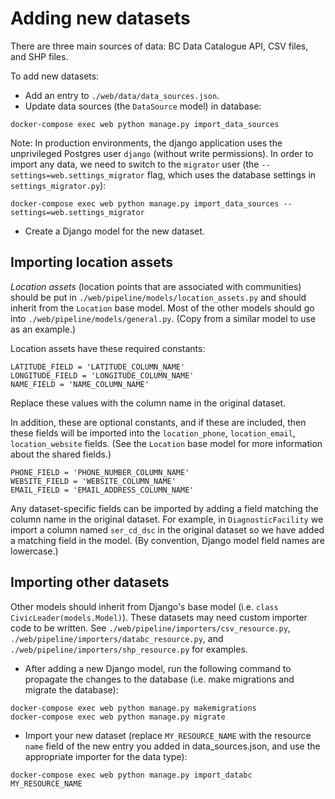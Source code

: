 # Adding new datasets

There are three main sources of data: BC Data Catalogue API, CSV files, and SHP files.

To add new datasets:

- Add an entry to `./web/data/data_sources.json`.
- Update data sources (the `DataSource` model) in database:
```
docker-compose exec web python manage.py import_data_sources
```

Note: In production environments, the django application uses the unprivileged Postgres user `django` (without write permissions). In order to import any data, we need to switch to the `migrator` user (the `--settings=web.settings_migrator` flag, which uses the database settings in `settings_migrator.py`):

```
docker-compose exec web python manage.py import_data_sources --settings=web.settings_migrator
```

- Create a Django model for the new dataset.

## Importing location assets
_Location assets_ (location points that are associated with communities) should be put in `./web/pipeline/models/location_assets.py` and should inherit from the `Location` base model. Most of the other models should go into `./web/pipeline/models/general.py`. (Copy from a similar model to use as an example.)

Location assets have these required constants:
```
LATITUDE_FIELD = 'LATITUDE_COLUMN_NAME'
LONGITUDE_FIELD = 'LONGITUDE_COLUMN_NAME'
NAME_FIELD = 'NAME_COLUMN_NAME'
```
Replace these values with the column name in the original dataset.

In addition, these are optional constants, and if these are included, then these fields will be imported into the `location_phone`, `location_email`, `location_website` fields. (See the `Location` base model for more information about the shared fields.)
```
PHONE_FIELD = 'PHONE_NUMBER_COLUMN_NAME'
WEBSITE_FIELD = 'WEBSITE_COLUMN_NAME'
EMAIL_FIELD = 'EMAIL_ADDRESS_COLUMN_NAME'
```

Any dataset-specific fields can be imported by adding a field matching the column name in the original dataset. For example, in `DiagnosticFacility` we import a column named `ser_cd_dsc` in the original dataset so we have added a matching field in the model. (By convention, Django model field names are lowercase.)

## Importing other datasets

Other models should inherit from Django's base model (i.e. `class CivicLeader(models.Model)`). These datasets may need custom importer code to be written. See `./web/pipeline/importers/csv_resource.py`, `./web/pipeline/importers/databc_resource.py`, and `./web/pipeline/importers/shp_resource.py` for examples.

- After adding a new Django model, run the following command to propagate the changes to the database (i.e. make migrations and migrate the database):
```
docker-compose exec web python manage.py makemigrations
docker-compose exec web python manage.py migrate
```
- Import your new dataset (replace `MY_RESOURCE_NAME` with the resource `name` field of the new entry you added in data_sources.json, and use the appropriate importer for the data type):
```
docker-compose exec web python manage.py import_databc MY_RESOURCE_NAME
```
